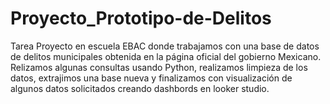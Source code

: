 # Proyecto_Prototipo-de-Delitos
Tarea Proyecto en escuela EBAC donde trabajamos con una base de datos de delitos municipales obtenida en la página oficial del gobierno Mexicano. Relizamos algunas consultas usando Python, realizamos limpieza de los datos, extrajimos una base nueva y finalizamos con visualización de algunos datos solicitados creando dashbords en looker studio.
